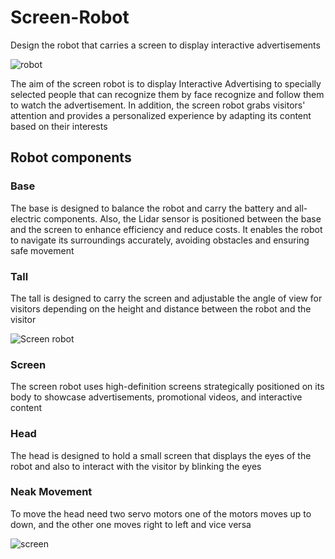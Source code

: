 # Screen-Robot
Design the robot that carries a screen to display interactive advertisements

![robot](https://github.com/ya77ya/Screen-Robot/assets/90250848/29a13f1b-f7d4-430d-85e5-52a40a45f693)


The aim of the screen robot is to display Interactive Advertising to specially selected people that can recognize them by face recognize and follow them to watch the advertisement. In addition, the screen robot grabs visitors' attention and provides a personalized experience by adapting its content based on their interests


## Robot components
### Base
The base is designed to balance the robot and carry the battery and all-electric components. Also, the Lidar sensor is positioned between the base and the screen to enhance efficiency and reduce costs. It enables the robot to navigate its surroundings accurately, avoiding obstacles and ensuring safe movement

### Tall
The tall is designed to carry the screen and adjustable the angle of view for visitors depending on the height and distance between the robot and the visitor

![Screen robot](https://github.com/ya77ya/Screen-Robot/assets/90250848/4dda293a-99d9-469b-8725-25fdab83f2bc)

### Screen
The screen robot uses high-definition screens strategically positioned on its body to showcase advertisements, promotional videos, and interactive content

### Head
The head is designed to hold a small screen that displays the eyes of the robot and also to interact with the visitor by blinking the eyes
### Neak Movement
To move the head need two servo motors one of the motors moves up to down, and the other one moves right to left and vice versa 

![screen](https://github.com/ya77ya/Screen-Robot/assets/90250848/fee90843-c17d-47bc-bda6-ad22bf84344f)

